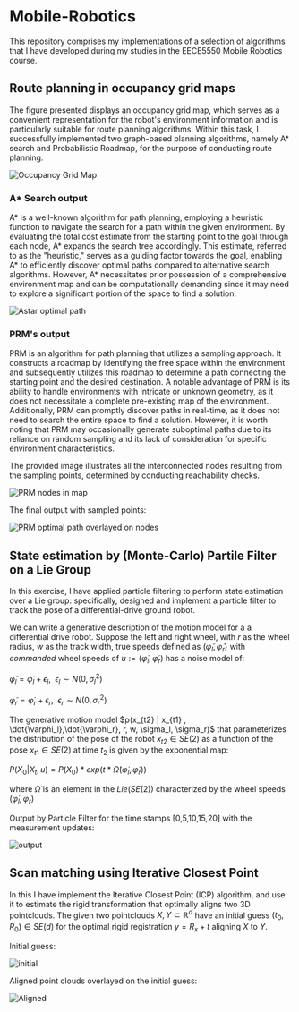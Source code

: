 # Mobile-Robotics
This repository comprises my implementations of a selection of algorithms that I have developed during my studies in the EECE5550 Mobile Robotics course.

## Route planning in occupancy grid maps
The figure presented displays an occupancy grid map, which serves as a convenient representation for the robot's environment information and is particularly suitable for route planning algorithms. Within this task, I successfully implemented two graph-based planning algorithms, namely A* search and Probabilistic Roadmap, for the purpose of conducting route planning.

![Occupancy Grid Map](A-star/occupancy_map.png)

### A* Search output

A* is a well-known algorithm for path planning, employing a heuristic function to navigate the search for a path within the given environment. By evaluating the total cost estimate from the starting point to the goal through each node, A* expands the search tree accordingly. This estimate, referred to as the "heuristic," serves as a guiding factor towards the goal, enabling A* to efficiently discover optimal paths compared to alternative search algorithms. However, A* necessitates prior possession of a comprehensive environment map and can be computationally demanding since it may need to explore a significant portion of the space to find a solution.

![Astar optimal path](A-star/Astar_optimal_path.png)

### PRM's output

PRM is an algorithm for path planning that utilizes a sampling approach. It constructs a roadmap by identifying the free space within the environment and subsequently utilizes this roadmap to determine a path connecting the starting point and the desired destination. A notable advantage of PRM is its ability to handle environments with intricate or unknown geometry, as it does not necessitate a complete pre-existing map of the environment. Additionally, PRM can promptly discover paths in real-time, as it does not need to search the entire space to find a solution. However, it is worth noting that PRM may occasionally generate suboptimal paths due to its reliance on random sampling and its lack of consideration for specific environment characteristics.

The provided image illustrates all the interconnected nodes resulting from the sampling points, determined by conducting reachability checks.


![PRM nodes in map](Probabilistic_Road_Map_(PRM)/PRM_nodes.png)

The final output with sampled points:

![PRM optimal path overlayed on nodes](Probabilistic_Road_Map_(PRM)/PRM_nodes_&_Optimal_path.png)


## State estimation by (Monte-Carlo) Partile Filter on a Lie Group

In this exercise, I have applied particle filtering to perform state estimation over a Lie group: specifically, designed and implement a particle filter to track the pose of a differential-drive ground robot.

We can write a generative description of the motion model for a a differential drive robot. Suppose the left and right wheel, with $r$ as the wheel radius, $w$ as the track width, true speeds defined as $(\tilde{\varphi}_l, \tilde{\varphi}_r)$ with $commanded$ wheel speeds of $u := (\dot{\varphi}_l,\dot{\varphi}_r)$ has a noise model of:

$\tilde{\varphi}_l = \dot{\varphi}_l + \epsilon_l,\ \ \epsilon_l \sim N(0,\sigma_l^2)$
 
$\tilde{\varphi}_r = \dot{\varphi}_r + \epsilon_r,\ \ \epsilon_r \sim N(0,\sigma_r^2)$

The generative motion model $p(x_{t2} | x_{t1} , \dot{\varphi_l},\dot{\varphi_r}, r, w, \sigma_l, \sigma_r)$ that parameterizes the distribution of the pose of the robot $x_{t2} \in SE(2)$ as a function of the pose $x_{t1} \in SE(2)$ at time $t_2$ is given by the exponential map:

$P(X_0 | X_t, u) = P(X_0)*exp(t * \dot{\Omega}(\dot{\varphi}_l,\dot{\varphi}_r))$

where $\dot{\Omega}$ is an element in the $Lie(SE(2))$ characterized by the wheel speeds $(\dot{\varphi}_l,\dot{\varphi}_r)$

Output by Particle Filter for the time stamps [0,5,10,15,20] with the measurement updates:

![output](Particle_Filter/partg_graph.png)

## Scan matching using Iterative Closest Point

In this I have implement the Iterative Closest Point (ICP) algorithm, and use it
to estimate the rigid transformation that optimally aligns two 3D pointclouds. The given
two pointclouds $X,Y \subset \mathbb{R}^{d}$ have an initial guess $(t_0,R_0) \in SE(d)$ for the optimal rigid registration $y = R_x + t$ aligning $X$ to $Y$.

Initial guess:

![initial](Iterative_Closest_Point_(ICP)/Separated_point_clouds.PNG)

Aligned point clouds overlayed on the initial guess:

![Aligned](Iterative_Closest_Point_(ICP)/Corrected_point_clouds.PNG)
 
